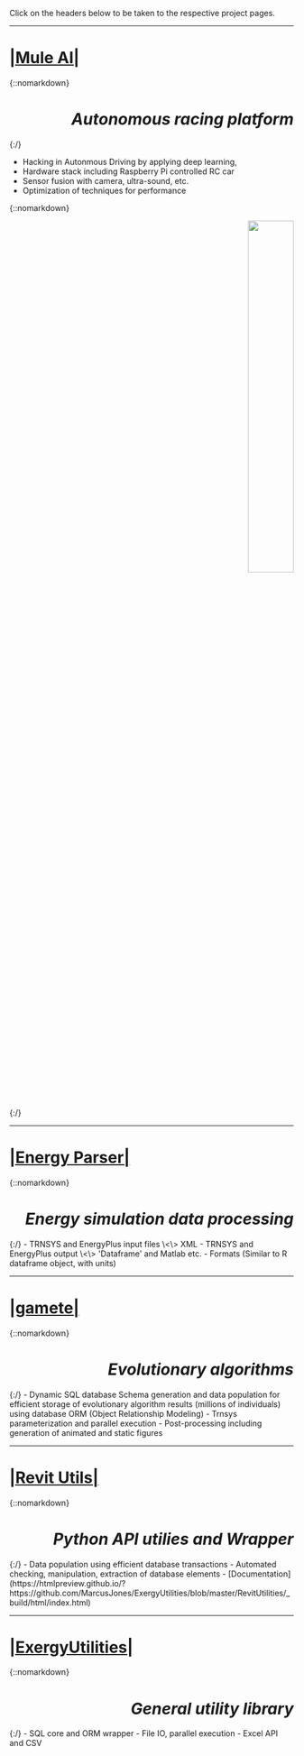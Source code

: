 Click on the headers below to be taken to the respective project pages.

___

# [|Mule AI|](https://github.com/MarcusJones/muleAI)

{::nomarkdown}
<h1 style="text-align: right;"> <em>Autonomous racing platform</em> </h1>

{:/}


-   Hacking in Autonmous Driving by applying deep learning, 
-   Hardware stack including Raspberry Pi controlled RC car
-   Sensor fusion with camera, ultra-sound, etc. 
-   Optimization of techniques for performance

{::nomarkdown}
    <p style="text-align: right;">
        <img src="https://marcusjones.github.io/images/BuiltUpChassis_SMALL.jpg" width = 40%>
    </p>
{:/}

___

# [|Energy Parser|](https://github.com/MarcusJones/EnergyParser) 
{::nomarkdown}
<h1 style="text-align: right;"> <em>Energy simulation data processing</em> </h1>
{:/}
-   TRNSYS and EnergyPlus input files \<\> XML
-   TRNSYS and EnergyPlus output \<\> 'Dataframe' and Matlab etc.
-   Formats (Similar to R dataframe object, with units)

___

# [|gamete|](https://github.com/MarcusJones/gamete)
{::nomarkdown}
<h1 style="text-align: right;"> <em>Evolutionary algorithms</em> </h1>
{:/}
-   Dynamic SQL database Schema generation and data population for efficient storage of evolutionary algorithm results (millions of individuals) using database ORM (Object Relationship Modeling)
-   Trnsys parameterization and parallel execution
-   Post-processing including generation of animated and static figures

___

# [|Revit Utils|](https://github.com/MarcusJones/RevitAPI) 
{::nomarkdown}
<h1 style="text-align: right;"> <em>Python API utilies and Wrapper</em> </h1>
{:/}
-   Data population using efficient database transactions
-   Automated checking, manipulation, extraction of database elements
-   [Documentation](https://htmlpreview.github.io/?https://github.com/MarcusJones/ExergyUtilities/blob/master/RevitUtilities/_build/html/index.html)

___

# [|ExergyUtilities|](https://github.com/MarcusJones/ExergyUtilities) 
{::nomarkdown}
<h1 style="text-align: right;"> <em>General utility library</em> </h1>
{:/}
-   SQL core and ORM wrapper
-   File IO, parallel execution
-   Excel API and CSV

